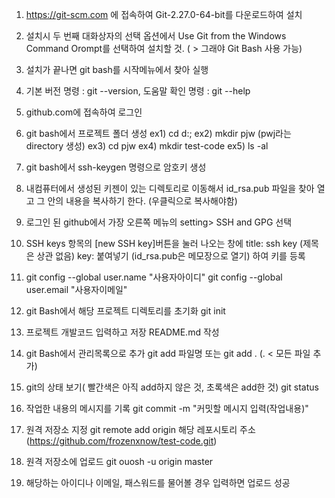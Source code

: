 1. https://git-scm.com 에 접속하여 Git-2.27.0-64-bit를 다운로드하여 설치

2. 설치시 두 번째 대화상자의 선택 옵션에서 Use Git from the Windows Command Orompt를 선택하여 설치할 것. ( > 그래야 Git Bash 사용 가능)

3. 설치가 끝나면 git bash를 시작메뉴에서 찾아 실행

4. 기본 버전 명령 : git --version, 도움말 확인 명령 : git --help

5. github.com에 접속하여 로그인

6. git bash에서 프로젝트 폴더 생성
   ex1) cd d:\; 
   ex2) mkdir pjw (pwj라는 directory 생성)
   ex3) cd pjw
   ex4) mkdir test-code 
   ex5) ls -al 

7. git bash에서 ssh-keygen 명령으로 암호키 생성

8. 내컴퓨터에서 생성된 키젠이 있는 디렉토리로 이동해서 id_rsa.pub 파일을 찾아 열고 그 안의 내용을 복사하기 한다. (우클릭으로 복사해야함)

9. 로그인 된 github에서 가장 오른쪽 메뉴의 setting> SSH and GPG 선택

10. SSH keys 항목의 [new SSH key]버튼을 눌러 나오는 창에
    title: ssh key (제목은 상관 없음)
    key: 붙여넣기 (id_rsa.pub은 메모장으로 열기)
    하여 키를 등록

11. git config --global user.name "사용자아이디"
    git config --global user.email "사용자이메일"

12. git Bash에서 해당 프로젝트 디렉토리를 초기화
    git init 

13. 프로젝트 개발코드 입력하고 저장
    README.md 작성

14. git Bash에서 관리목록으로 추가 
    git add 파일명 또는 git add . (. < 모든 파일 추가)

15. git의 상태 보기( 빨간색은 아직 add하지 않은 것, 초록색은 add한 것)
    git status

16. 작업한 내용의 메시지를 기록 
    git commit -m "커밋할 메시지 입력(작업내용)"

17. 원격 저장소 지정
    git remote add origin 해당 레포시토리 주소
    (https://github.com/frozenxnow/test-code.git)

18. 원격 저장소에 업로드
    git ouosh -u origin master

19. 해당하는 아이디나 이메일, 패스워드를 물어볼 경우 입력하면 업로드 성공
